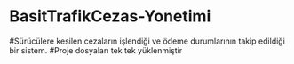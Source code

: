 # BasitTrafikCezas-Yonetimi
#Sürücülere kesilen cezaların işlendiği ve ödeme durumlarının takip edildiği bir sistem.
#Proje dosyaları tek tek yüklenmiştir 
